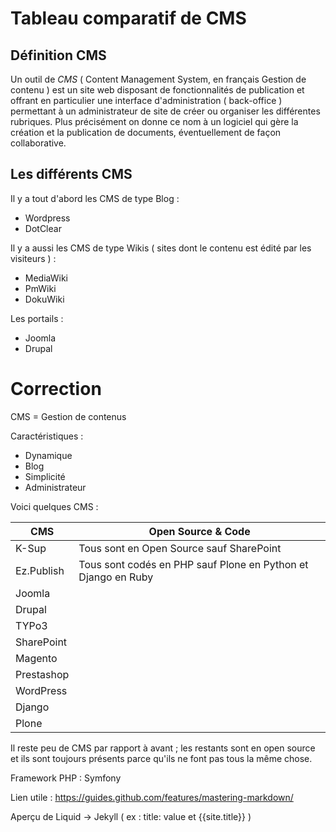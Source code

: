 # Tableau comparatif de CMS 

## Définition CMS ##

Un outil de *CMS* ( Content Management System, en français Gestion de contenu ) est un site web disposant de 
fonctionnalités de publication et offrant en particulier une interface d'administration ( back-office ) 
permettant à un administrateur de site de créer ou organiser les différentes rubriques. 
Plus précisément on donne ce nom à un logiciel qui gère la création et la publication de documents, 
éventuellement de façon collaborative.

## Les différents CMS ##

Il y a tout d'abord les CMS de type Blog :

* Wordpress
* DotClear

Il y a aussi les CMS de type Wikis ( sites dont le contenu est édité par les visiteurs ) :

* MediaWiki
* PmWiki
* DokuWiki

Les portails :

* Joomla 
* Drupal

# Correction #

CMS = Gestion de contenus 

Caractéristiques :
* Dynamique
* Blog 
* Simplicité
* Administrateur

Voici quelques CMS :

CMS | Open Source & Code 
------------ | -------------
K-Sup | Tous sont en Open Source sauf SharePoint
Ez.Publish | Tous sont codés en PHP sauf Plone en Python et Django en Ruby
Joomla |
Drupal |
TYPo3 |
SharePoint |
Magento |
Prestashop |
WordPress |
Django |
Plone |

Il reste peu de CMS par rapport à avant ; les restants sont en open source et ils sont toujours présents parce qu'ils ne font pas tous la même chose. 

Framework PHP : Symfony

Lien utile : https://guides.github.com/features/mastering-markdown/

Aperçu de Liquid -> Jekyll ( ex : title: value et {{site.title}} )
